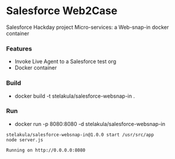 Salesforce Web2Case
=====

Salesforce Hackday project Micro-services: a Web-snap-in docker container

### Features

* Invoke Live Agent to a Salesforce test org
* Docker container

### Build
* docker build -t stelakula/salesforce-websnap-in .

### Run
* docker run -p 8080:8080 -d stelakula/salesforce-websnap-in

```
stelakula/salesforce-websnap-in@1.0.0 start /usr/src/app
node server.js

Running on http://0.0.0.0:8080

```
